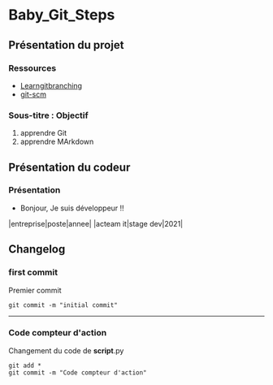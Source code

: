 # Baby_Git_Steps

## Présentation du projet

### Ressources

- [Learngitbranching](https://learngitbranching.js.org/?locale=fr_FR)
- [git-scm](https://git-scm.com/)

### Sous-titre : Objectif

1. apprendre Git
2. apprendre MArkdown

## Présentation du codeur

### Présentation

- Bonjour, Je suis développeur !!
  
|entreprise|poste|annee|
|acteam it|stage dev|2021|

## Changelog

### first commit
Premier commit
```git
git commit -m "initial commit"
```

---------------
### Code compteur d'action
Changement du code de __script__.py

```git
git add *
git commit -m "Code compteur d'action"
```
